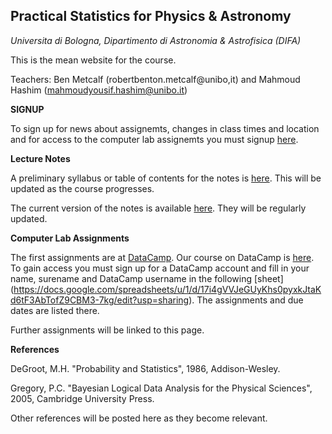 ## Practical Statistics for Physics & Astronomy 
 *Universita di Bologna, Dipartimento di Astronomia & Astrofisica (DIFA)*

This is the mean website for the course.

Teachers: Ben Metcalf (robertbenton.metcalf@unibo,it) and Mahmoud Hashim (mahmoudyousif.hashim@unibo.it)

**SIGNUP**

To sign up for news about assignemts, changes in class times and location and for access to the computer lab assignemts you must signup [here](https://docs.google.com/spreadsheets/d/17i4gVVJeGUyKhs0pyxkJtaKd6tF3AbTofZ9CBM3-7kg/edit#gid=0).


**Lecture Notes**

A preliminary syllabus or table of contents for the notes is [here](https://github.com/rbmetcalf/Practical-Statistics/blob/master/syllabus.pdf).  This will be updated as the course progresses.

The current version of the notes is available [here](https://github.com/rbmetcalf/Practical-Statistics/blob/master/notes.pdf).  They will be regularly updated.

**Computer Lab Assignments**

The first assignments are at [DataCamp](https://www.datacamp.com).  Our course on DataCamp is [here](https://www.datacamp.com/groups/practical-statitics-physics-astrophysics).  To gain access you must sign up for a DataCamp account and fill in your name, surename and DataCamp username in the following [sheet]  (https://docs.google.com/spreadsheets/u/1/d/17i4gVVJeGUyKhs0pyxkJtaKd6tF3AbTofZ9CBM3-7kg/edit?usp=sharing).  The assignments and due dates are listed there.

Further assignments will be linked to this page.

**References**

DeGroot, M.H. "Probability and Statistics", 1986, Addison-Wesley.

Gregory, P.C. "Bayesian Logical Data Analysis for the Physical Sciences", 2005, Cambridge University Press.

Other references will be posted here as they become relevant.
